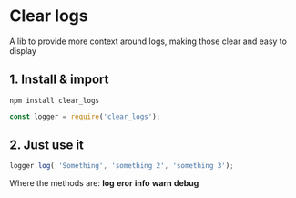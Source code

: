 # Clear logs

A lib to provide more context around logs, making those clear and easy to display

## 1. Install & import

`npm install clear_logs`

```js
const logger = require('clear_logs');
```

## 2. Just use it
```js
logger.log( 'Something', 'something 2', 'something 3');
```

Where the methods are:
**log**
**eror**
**info**
**warn**
**debug**
